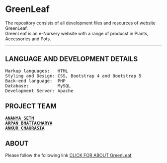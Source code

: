 # GreenLeaf
The repository consists of all development files and resources of website GreenLeaf. <br>
GreenLeaf is an e-Nursery website with a range of producst in Plants, Accessories and Pots. <br>
<hr>

## LANGUAGE AND DEVELOPMENT DETAILS

<pre>
Markup languages:   HTML
Styling and Design: CSS, Bootstrap 4 and Bootstrap 5
Back-end language:  PHP
Database:           MySQL
Development Server: Apache
</pre>
## PROJECT TEAM
<pre>
<strong><a href="https://github.com/ananyasethh">ANANYA SETH</a></strong>  
<strong><a href="https://github.com/arpanbhattacharya21">ARPAN BHATTACHARYA</a></strong>
<strong><a href="https://github.com/ankurchaurasia1">ANKUR CHAURASIA</a></strong>
</pre>

## ABOUT

Please follow the following link <a href="Document For Public and Users/About GreenLeaf.md">CLICK FOR ABOUT GreenLeaf</a>
